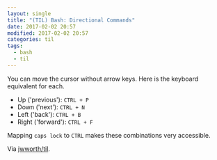 ```yaml
---
layout: single
title: "(TIL) Bash: Directional Commands"
date: 2017-02-02 20:57
modified: 2017-02-02 20:57
categories: til
tags:
  - bash
  - til
---
```


You can move the cursor without arrow keys. Here is the keyboard equivalent for each.

* Up ('previous'): `CTRL + P`
* Down ('next'): `CTRL + N`
* Left ('back'): `CTRL + B`
* Right ('forward'): `CTRL + F`

Mapping `caps lock` to `CTRL` makes these combinations very accessible.

Via [jwworth/til](https://github.com/jwworth/til).
